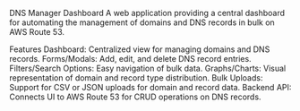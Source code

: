 DNS Manager Dashboard
A web application providing a central dashboard for automating the management of domains and DNS records in bulk on AWS Route 53.

Features
Dashboard: Centralized view for managing domains and DNS records.
Forms/Modals: Add, edit, and delete DNS record entries.
Filters/Search Options: Easy navigation of bulk data.
Graphs/Charts: Visual representation of domain and record type distribution.
Bulk Uploads: Support for CSV or JSON uploads for domain and record data.
Backend API: Connects UI to AWS Route 53 for CRUD operations on DNS records.
